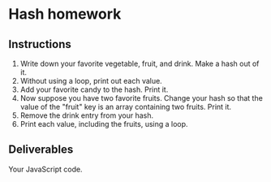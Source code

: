 # Hash homework

## Instructions

1. Write down your favorite vegetable, fruit, and drink. Make a hash out of it.
2. Without using a loop, print out each value.
3. Add your favorite candy to the hash. Print it.
4. Now suppose you have two favorite fruits. Change your hash so that the value of the "fruit" key is an array containing two fruits. Print it.
5. Remove the drink entry from your hash.
6. Print each value, including the fruits, using a loop.

## Deliverables

Your JavaScript code.
